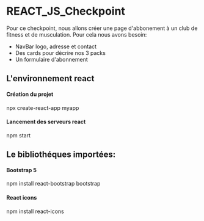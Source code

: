 # REACT_JS_Checkpoint
Pour ce checkpoint, nous allons créer une page d'abbonement à un club de fitness et de musculation.
Pour cela nous avons besoin:
- NavBar logo, adresse et contact
- Des cards pour décrire nos 3 packs
- Un formulaire d'abonnement

## L'environnement react
#### Création du projet
npx create-react-app myapp
#### Lancement des serveurs react
npm start

## Le bibliothéques importées:
#### Bootstrap 5 
npm install react-bootstrap bootstrap
#### React icons
npm install react-icons
